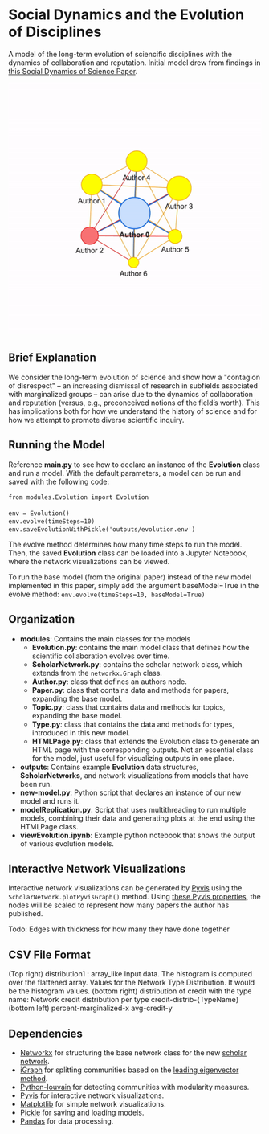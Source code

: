 # Social Dynamics and the Evolution of Disciplines
A model of the long-term evolution of sciencific disciplines with the dynamics of collaboration and reputation. Initial model drew from findings in [this Social Dynamics of Science Paper](https://www.nature.com/articles/srep01069). 

<img src="scienceModel.gif"/>

## Brief Explanation
We consider the long-term evolution of science and show how a "contagion of disrespect" – an increasing dismissal of research in subfields associated with marginalized groups – can arise due to the dynamics of collaboration and reputation (versus, e.g., preconceived notions of the field’s worth). This has implications both for how we understand the history of science and for how we attempt to promote diverse scientific inquiry.

## Running the Model
Reference **main.py** to see how to declare an instance of the **Evolution** class and run a model. With the default parameters, a model can be run and saved with the following code:
```
from modules.Evolution import Evolution

env = Evolution()
env.evolve(timeSteps=10)
env.saveEvolutionWithPickle('outputs/evolution.env')
```

The evolve method determines how many time steps to run the model. Then, the saved **Evolution** class can be loaded into a Jupyter Notebook, where the network visualizations can be viewed.

To run the base model (from the original paper) instead of the new model implemented in this paper, simply add the argument baseModel=True in the evolve method:
```env.evolve(timeSteps=10, baseModel=True)```

## Organization
* **modules**: Contains the main classes for the models
    * **Evolution.py**: contains the main model class that defines how the scientific collaboration evolves over time.
    * **ScholarNetwork.py**: contains the scholar network class, which extends from the `networkx.Graph` class.
    * **Author.py**: class that defines an authors node.
    * **Paper.py**: class that contains data and methods for papers, expanding the base model.
    * **Topic.py**: class that contains data and methods for topics, expanding the base model.
    * **Type.py**: class that contains the data and methods for types, introduced in this new model.
    * **HTMLPage.py**: class that extends the Evolution class to generate an HTML page with the corresponding outputs. Not an essential class for the model, just useful for visualizing outputs in one place.
* **outputs**: Contains example **Evolution** data structures, **ScholarNetworks**, and network visualizations from models that have been run. 
* **new-model.py**: Python script that declares an instance of our new model and runs it.
* **modelReplication.py**:  Script that uses multithreading to run multiple models, combining their data and generating plots at the end using the HTMLPage class.
* **viewEvolution.ipynb**: Example python notebook that shows the output of various evolution models.

## Interactive Network Visualizations
Interactive network visualizations can be generated by [Pyvis](https://pyvis.readthedocs.io/en/latest/index.html) using the `ScholarNetwork.plotPyvisGraph()` method. Using [these Pyvis properties](https://visjs.github.io/vis-network/docs/network/nodes.html ), the nodes will be scaled to represent how many papers the author has published.
    
Todo: Edges with thickness for how many they have done together

## CSV File Format
(Top right) distribution1 : array_like
    Input data. The histogram is computed over the flattened array. Values for the Network Type Distribution. It would be the histogram values.
(bottom right) distribution of credit with the type name: Network credit distribution per type
    credit-distrib-{TypeName}
(bottom left)
    percent-marginalized-x
    avg-credit-y

## Dependencies
* [Networkx](https://networkx.org/) for structuring the base network class for the new [scholar network](https://github.com/kekoawong/scienceDynamicsModel/tree/main/modules/ScholarNetwork.py).
* [iGraph](https://igraph.org/python/) for splitting communities based on the [leading eigenvector method](https://igraph.org/python/api/latest/igraph.Graph.html#community_leading_eigenvector).
* [Python-louvain](https://python-louvain.readthedocs.io/en/latest/) for detecting communities with modularity measures.
* [Pyvis](https://pyvis.readthedocs.io/en/latest/index.html) for interactive network visualizations.
* [Matplotlib](https://matplotlib.org/) for simple network visualizations.
* [Pickle](https://docs.python.org/3/library/pickle.html) for saving and loading models.
* [Pandas](https://pandas.pydata.org/) for data processing.